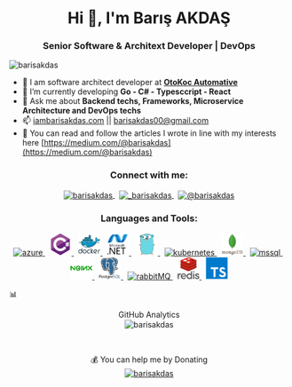 <h1 align="center">Hi 👋, I'm Barış AKDAŞ</h1>
<h3 align="center">Senior Software & Architext Developer | DevOps</h3>

<p align="left"> <img src="https://komarev.com/ghpvc/?username=barisakdsas&label=Profile%20views&color=0e75b6&style=flat" alt="barisakdas" /> </p>

- :dart: I am software architect developer at **[OtoKoc Automative](https://www.otokoc.com.tr/)**
- 🔭 I’m currently developing **Go - C# - Typesccript - React**
- 💬 Ask me about **Backend techs, Frameworks, Microservice Architecture and DevOps techs**
- 📫 [iambarisakdas.com](http://iambarisakdas.com/) || <a href="mailto:barisakdas00@gmail.com"> </a> barisakdas00@gmail.com
- 📝 You can read and follow the articles I wrote in line with my interests here [https://medium.com/@barisakdas](https://medium.com/@barisakdas)

<h3 align="center">Connect with me:</h3>
<p align="center">

<a href="https://www.linkedin.com/in/barisakdas/" target="blank">
<img align="center" src="https://raw.githubusercontent.com/rahuldkjain/github-profile-readme-generator/master/src/images/icons/Social/linked-in-alt.svg" alt="barisakdas" height="30" width="40" />
</a>
&nbsp;
<a href="https://www.instagram.com/_barisakdas/" target="blank">
<img align="center" src="https://raw.githubusercontent.com/rahuldkjain/github-profile-readme-generator/master/src/images/icons/Social/instagram.svg" alt="_barisakdas" height="30" width="40" />
</a>
&nbsp;
<a href="https://medium.com/@barisakdas" target="blank">
<img align="center" src="https://raw.githubusercontent.com/rahuldkjain/github-profile-readme-generator/master/src/images/icons/Social/medium.svg" alt="@barisakdas" height="30" width="40" />
</a>
</p>

<h3 align="center">Languages and Tools:</h3>
<p align="center"> 

<a href="https://azure.microsoft.com/en-in/" target="_blank" rel="noreferrer"> 
<img src="https://www.vectorlogo.zone/logos/microsoft_azure/microsoft_azure-icon.svg" alt="azure" width="40" height="40"/> 
</a> 
&nbsp;
<a href="https://www.w3schools.com/cs/" target="_blank" rel="noreferrer"> 
<img src="https://raw.githubusercontent.com/devicons/devicon/master/icons/csharp/csharp-original.svg" alt="csharp" width="40" height="40"/> 
</a> 
&nbsp;
<a href="https://www.docker.com/" target="_blank" rel="noreferrer"> 
<img src="https://raw.githubusercontent.com/devicons/devicon/master/icons/docker/docker-original-wordmark.svg" alt="docker" width="40" height="40"/> 
</a> 
&nbsp;
<a href="https://dotnet.microsoft.com/" target="_blank" rel="noreferrer"> 
<img src="https://raw.githubusercontent.com/devicons/devicon/master/icons/dot-net/dot-net-original-wordmark.svg" alt="dotnet" width="40" height="40"/> 
</a> 
&nbsp;
<a href="https://golang.org" target="_blank" rel="noreferrer"> 
<img src="https://raw.githubusercontent.com/devicons/devicon/master/icons/go/go-original.svg" alt="go" width="40" height="40"/> 
</a> 
&nbsp;
<a href="https://kubernetes.io" target="_blank" rel="noreferrer"> 
<img src="https://www.vectorlogo.zone/logos/kubernetes/kubernetes-icon.svg" alt="kubernetes" width="40" height="40"/> 
</a> 
&nbsp;
<a href="https://www.mongodb.com/" target="_blank" rel="noreferrer"> 
<img src="https://raw.githubusercontent.com/devicons/devicon/master/icons/mongodb/mongodb-original-wordmark.svg" alt="mongodb" width="40" height="40"/> 
</a> 
&nbsp;
<a href="https://www.microsoft.com/en-us/sql-server" target="_blank" rel="noreferrer"> 
<img src="https://www.svgrepo.com/show/303229/microsoft-sql-server-logo.svg" alt="mssql" width="40" height="40"/> 
</a> 
&nbsp;
<a href="https://www.nginx.com" target="_blank" rel="noreferrer"> 
<img src="https://raw.githubusercontent.com/devicons/devicon/master/icons/nginx/nginx-original.svg" alt="nginx" width="40" height="40"/> 
</a> 
&nbsp;
<a href="https://www.postgresql.org" target="_blank" rel="noreferrer"> 
<img src="https://raw.githubusercontent.com/devicons/devicon/master/icons/postgresql/postgresql-original-wordmark.svg" alt="postgresql" width="40" height="40"/> 
</a> 
&nbsp;
<a href="https://www.rabbitmq.com" target="_blank" rel="noreferrer"> 
<img src="https://www.vectorlogo.zone/logos/rabbitmq/rabbitmq-icon.svg" alt="rabbitMQ" width="40" height="40"/> 
</a> 
&nbsp;
<a href="https://redis.io" target="_blank" rel="noreferrer"> 
<img src="https://raw.githubusercontent.com/devicons/devicon/master/icons/redis/redis-original-wordmark.svg" alt="redis" width="40" height="40"/> 
</a> 
&nbsp;
<a href="https://www.typescriptlang.org/" target="_blank" rel="noreferrer"> 
<img src="https://raw.githubusercontent.com/devicons/devicon/master/icons/typescript/typescript-original.svg" alt="typescript" width="40" height="40"/> 
</a> 

</p>📊 
<p align="center">GitHub Analytics
<br/>
<img align="center" src="https://github-readme-stats.vercel.app/api?username=barisakdas&show_icons=true&locale=en" alt="barisakdas" />
</p>
<br/>

<p align="center">💰 You can help me by Donating
<br/>
<a href="https://buymeacoffee.com/barisakdas">
<img align="center" src="https://img.shields.io/badge/Buy%20Me%20a%20Coffee-ffdd00?style=for-the-badge&logo=buy-me-a-coffee&logoColor=black" alt="barisakdas" />
</a>